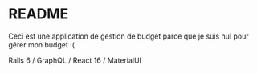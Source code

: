 # README

Ceci est une application de gestion de budget parce que je suis nul pour gérer mon budget :( 

Rails 6 / GraphQL / React 16 / MaterialUI
